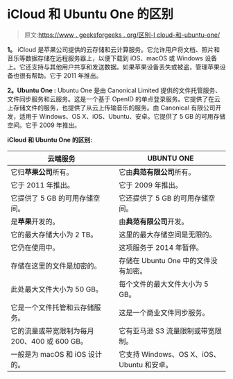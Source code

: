 # iCloud 和 Ubuntu One 的区别

> 原文:[https://www . geeksforgeeks . org/区别-I cloud-和-ubuntu-one/](https://www.geeksforgeeks.org/difference-between-icloud-and-ubuntu-one/)

**1。**
iCloud 是苹果公司提供的云存储和云计算服务。它允许用户将文档、照片和音乐等数据存储在远程服务器上，以便下载到 iOS、macOS 或 Windows 设备上。它还支持与其他用户共享和发送数据。如果苹果设备丢失或被盗，管理苹果设备也很有帮助。它于 2011 年推出。

**2。Ubuntu One :**
Ubuntu One 是由 Canonical Limited 提供的文件托管服务、文件同步服务和云服务。这是一个基于 OpenID 的单点登录服务。它提供了在云上存储文件的服务，也提供了从云上传输音乐的服务。由 Canonical 有限公司开发，适用于 Windows、OS X、iOS、Ubuntu、安卓。它提供了 5 GB 的可用存储空间。它于 2009 年推出。

**iCloud 和 Ubuntu One 的区别:**

<center>

| 云端服务 | UBUNTU ONE |
| --- | --- |
| 它归**苹果公司**所有。 | 它由**典范有限公司**所有。 |
| 它于 2011 年推出。 | 它于 2009 年推出。 |
| 它提供了 5 GB 的可用存储空间。 | 它还提供了 5 GB 的可用存储空间。 |
| 是**苹果**开发的。 | 由**典范有限公司**开发。 |
| 它的最大存储大小为 2 TB。 | 这里的最大存储空间是无限的。 |
| 它仍在使用中。 | 这项服务于 2014 年暂停。 |
| 存储在这里的文件是加密的。 | 存储在 Ubuntu One 中的文件没有加密。 |
| 此处最大文件大小为 50 GB。 | 每个文件的最大文件大小为 5 GB。 |
| 它是一个文件托管和云存储服务。 | 这是一个商业文件同步服务。 |
| 它的流量或带宽限制为每月 200、400 或 600 GB。 | 它有亚马逊 S3 流量限制或带宽限制。 |
| 一般是为 macOS 和 iOS 设计的。 | 它支持 Windows、OS X、iOS、Ubuntu 和安卓。 |

</center>